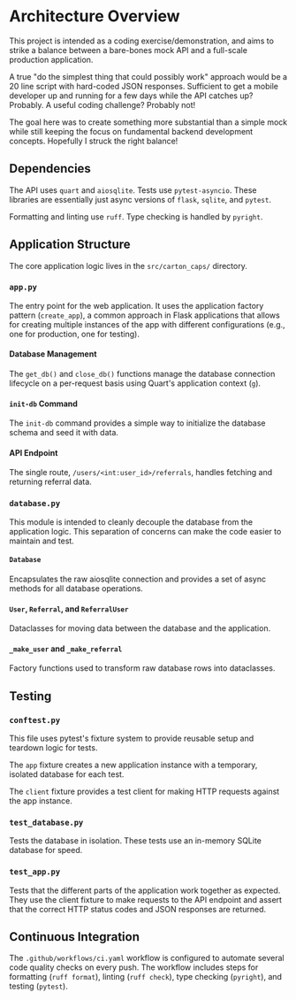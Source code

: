 # Architecture Overview

This project is intended as a coding exercise/demonstration, and aims to strike a balance between a bare-bones mock API and a full-scale production application.

A true "do the simplest thing that could possibly work" approach would be a 20 line script with hard-coded JSON responses. Sufficient to get a mobile developer up and running for a few days while the API catches up? Probably. A useful coding challenge? Probably not!

The goal here was to create something more substantial than a simple mock while still keeping the focus on fundamental backend development concepts. Hopefully I struck the right balance!

## Dependencies

The API uses `quart` and `aiosqlite`. Tests use `pytest-asyncio`. These libraries are essentially just async versions of `flask`, `sqlite`, and `pytest`.

Formatting and linting use `ruff`. Type checking is handled by `pyright`.

## Application Structure

The core application logic lives in the `src/carton_caps/` directory.

### `app.py`

The entry point for the web application. It uses the application factory pattern (`create_app`), a common approach in Flask applications that allows for creating multiple instances of the app with different configurations (e.g., one for production, one for testing).

#### Database Management

The `get_db()` and `close_db()` functions manage the database connection lifecycle on a per-request basis using Quart's application context (`g`).

#### `init-db` Command

The `init-db` command provides a simple way to initialize the database schema and seed it with data.

#### API Endpoint

The single route, `/users/<int:user_id>/referrals`, handles fetching and returning referral data.

### `database.py`

This module is intended to cleanly decouple the database from the application logic. This separation of concerns can make the code easier to maintain and test.

#### `Database`

Encapsulates the raw aiosqlite connection and provides a set of async methods for all database operations.

#### `User`, `Referral`, and `ReferralUser`

Dataclasses for moving data between the database and the application.

#### `_make_user` and `_make_referral`

Factory functions used to transform raw database rows into dataclasses.

## Testing

### `conftest.py`

This file uses pytest's fixture system to provide reusable setup and teardown logic for tests.

The `app` fixture creates a new application instance with a temporary, isolated database for each test.

The `client` fixture provides a test client for making HTTP requests against the app instance.

### `test_database.py`

Tests the database in isolation. These tests use an in-memory SQLite database for speed.

### `test_app.py`

Tests that the different parts of the application work together as expected. They use the client fixture to make requests to the API endpoint and assert that the correct HTTP status codes and JSON responses are returned.

## Continuous Integration

The `.github/workflows/ci.yaml` workflow is configured to automate several code quality checks on every push. The workflow includes steps for formatting (`ruff format`), linting (`ruff check`), type checking (`pyright`), and testing (`pytest`).
